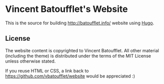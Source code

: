 Vincent Batoufflet's Website
============================

This is the source for building http://batoufflet.info/ website using [Hugo](https://gohugo.io/).

License
-------

The website content is copyrighted to Vincent Batoufflet. All other material (including the theme) is distributed
under the terms of the MIT License unless otherwise stated.

If you reuse HTML or CSS, a link back to https://github.com/vbatoufflet/website would be appreciated :)
